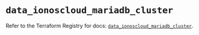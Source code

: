 # `data_ionoscloud_mariadb_cluster`

Refer to the Terraform Registry for docs: [`data_ionoscloud_mariadb_cluster`](https://registry.terraform.io/providers/ionos-cloud/ionoscloud/6.7.6/docs/data-sources/mariadb_cluster).
